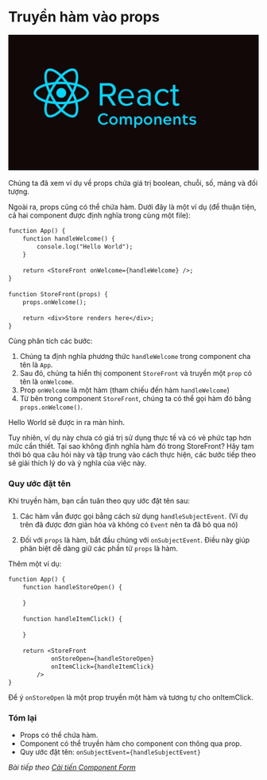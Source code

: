# Truyền hàm vào props

![Create-HTML-1](images/ss17.jpg) 

Chúng ta đã xem ví dụ về props chứa giá trị boolean, chuỗi, số, mảng và đối tượng.

Ngoài ra, props cũng có thể chứa hàm. Dưới đây là một ví dụ (để thuận tiện, cả hai component được định nghĩa trong cùng một file):

```
function App() {
    function handleWelcome() {
        console.log("Hello World");
    }

    return <StoreFront onWelcome={handleWelcome} />;
}

function StoreFront(props) {
    props.onWelcome();

    return <div>Store renders here</div>;
}
```

Cùng phân tích các bước:

1. Chúng ta định nghĩa phương thức `handleWelcome` trong component cha tên là `App`.
2. Sau đó, chúng ta hiển thị component `StoreFront` và truyền một `prop` có tên là `onWelcome`.
3. Prop `onWelcome` là một hàm (tham chiếu đến hàm `handleWelcome`)
4. Từ bên trong component `StoreFront`, chúng ta có thể gọi hàm đó bằng` props.onWelcome()`.

Hello World sẽ được in ra màn hình.

Tuy nhiên, ví dụ này chưa có giá trị sử dụng thực tế và có vẻ phức tạp hơn mức cần thiết. Tại sao không định nghĩa hàm đó trong StoreFront? Hãy tạm thời bỏ qua câu hỏi này và tập trung vào cách thực hiện, các bước tiếp theo sẽ giải thích lý do và ý nghĩa của việc này.

### Quy ước đặt tên

Khi truyền hàm, bạn cần tuân theo quy ước đặt tên sau:

1. Các hàm vẫn được gọi bằng cách sử dụng `handleSubjectEvent`. (Ví dụ trên đã được đơn giản hóa và không có `Event` nên ta đã bỏ qua nó)

2. Đối với `props` là hàm, bắt đầu chúng với `onSubjectEvent`. Điều này giúp phân biệt dễ dàng giữ các phần tử `props` là hàm.

Thêm một ví dụ:

```
function App() {
    function handleStoreOpen() {

    }

    function handleItemClick() {

    }

    return <StoreFront
            onStoreOpen={handleStoreOpen}
            onItemClick={handleItemClick}
        />
}
```

Để ý `onStoreOpen` là một prop truyền một hàm và tương tự cho onItemClick.

### Tóm lại

- Props có thể chứa hàm.
- Component có thể truyền hàm cho component con thông qua prop.
- Quy ước đặt tên: `onSubjectEvent={handleSubjectEvent}`

*Bài tiếp theo [Cải tiến Component Form](/lesson/session/session_61_component_form.md)*